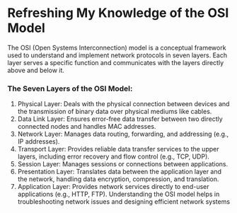 # Refreshing My Knowledge of the OSI Model
The OSI (Open Systems Interconnection) model is a conceptual framework used to understand and implement network protocols in seven layers. Each layer serves a specific function and communicates with the layers directly above and below it.

### The Seven Layers of the OSI Model:
1. Physical Layer: Deals with the physical connection between devices and the transmission of binary data over physical mediums like cables.
2. Data Link Layer: Ensures error-free data transfer between two directly connected nodes and handles MAC addresses.
3. Network Layer: Manages data routing, forwarding, and addressing (e.g., IP addresses).
4. Transport Layer: Provides reliable data transfer services to the upper layers, including error recovery and flow control (e.g., TCP, UDP).
5. Session Layer: Manages sessions or connections between applications.
6. Presentation Layer: Translates data between the application layer and the network, handling data encryption, compression, and translation.
7. Application Layer: Provides network services directly to end-user applications (e.g., HTTP, FTP).
Understanding the OSI model helps in troubleshooting network issues and designing efficient network systems